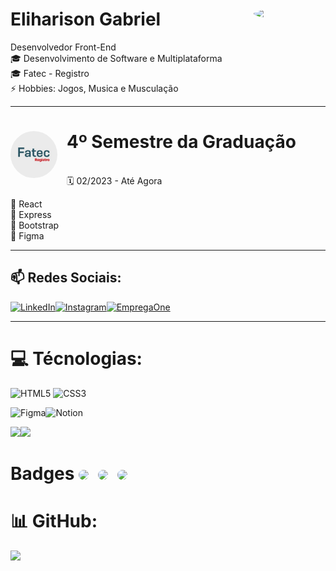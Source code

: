 # Eliharison Gabriel <img  width="100px" style="margin: 0 15px 0 0; border-radius: 99%" align="right" src="https://github.com/eliharison.png">

Desenvolvedor Front-End <br>🎓 Desenvolvimento de Software e Multiplataforma <br>🎓 Fatec - Registro <br>⚡ Hobbies: Jogos, Musica e Musculação

---

# <img src="https://raw.githubusercontent.com/Eliharison/Eliharison/refs/heads/main/assets/fatec-registro.jpeg" width="75px" style="margin: 0 15px 0 0; border-radius: 99%" align="left"> 4º Semestre da Graduação

<br> 🗓️ 02/2023 - Até Agora

📌 React<br>
📌 Express<br>
📌 Bootstrap<br>
📌 Figma<br>

---

## 📫 Redes Sociais:

[![LinkedIn](https://img.shields.io/badge/LinkedIn-0077B5?style=for-the-badge&logo=linkedin&logoColor=white)](https://linkedin.com/in/eliharison)[![Instagram](https://img.shields.io/badge/Instagram-E4405F?style=for-the-badge&logo=instagram&logoColor=white)](https://instagram.com/elihszd)[![EmpregaOne](https://img.shields.io/badge/Perfil-FF7F41?style=for-the-badge)](https://cursos.alura.com.br/emprega-one/profile/eliharison11)

---

# 💻 Técnologias:

![HTML5](https://img.shields.io/badge/html5-%23E34F26.svg?style=for-the-badge&logo=html5&logoColor=white) ![CSS3](https://img.shields.io/badge/css3-%231572B6.svg?style=for-the-badge&logo=css3&logoColor=white)

![Figma](https://img.shields.io/badge/figma-%23F24E1E.svg?style=for-the-badge&logo=figma&logoColor=white)![Notion](https://img.shields.io/badge/Notion-%23000000.svg?style=for-the-badge&logo=notion&logoColor=white)

![](https://shields.io/badge/react-black?logo=react&style=for-the-badge)![](https://img.shields.io/badge/Bootstrap-563D7C?style=for-the-badge&logo=bootstrap&logoColor=white)

# Badges <img src="./assets/Badge-Portfolio.png" width="100px" style="margin: 0 15px 0 0; border-radius: 99%" align="center"><img src="./assets/Badge-AluraGeek.png" width="100px" style="margin: 0 15px 0 0; border-radius: 99%" align="center"><img src="./assets/Badge-AluraFlix.png" width="100px" style="margin: 0 15px 0 0; border-radius: 99%" align="center">

# 📊 GitHub:

![](https://github-readme-stats.vercel.app/api/top-langs/?username=eliharison&theme=dark&hide_border=false&include_all_commits=false&count_private=false&layout=compact)
